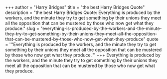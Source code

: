 +++
author = "Harry Bridges"
title = "the best Harry Bridges Quote"
description = "the best Harry Bridges Quote: Everything is produced by the workers, and the minute they try to get something by their unions they meet all the opposition that can be mustered by those who now get what they produce."
slug = "everything-is-produced-by-the-workers-and-the-minute-they-try-to-get-something-by-their-unions-they-meet-all-the-opposition-that-can-be-mustered-by-those-who-now-get-what-they-produce"
quote = '''Everything is produced by the workers, and the minute they try to get something by their unions they meet all the opposition that can be mustered by those who now get what they produce.'''
+++
Everything is produced by the workers, and the minute they try to get something by their unions they meet all the opposition that can be mustered by those who now get what they produce.
